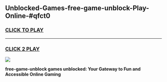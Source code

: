 
## Unblocked-Games-free-game-unblock-Play-Online-#qfct0
<h3>
<a href="https://premium.freeplayer.one?title=free-game-unblock&ref=27F">CLICK TO PLAY</a></h3>
<hr>

<h3>
<a href="https://premium.freeplayer.one?title=free-game-unblock&ref=27F">CLICK 2 PLAY</a>
  
</h3>

<a href="https://premium.freeplayer.one?title=free-game-unblock&ref=27F"><img src="https://clearcache.store/games.png"></a>


**free-game-unblock games unblocked: Your Gateway to Fun and Accessible Online Gaming**

